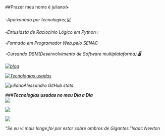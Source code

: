 ##Prazer meu nome é juliano☕<br><br>
-<i>Apaixonado por tecnologias;💻<br><br></i>
-<i>Entusiasta de Raciocinio Lógico em  Python💡<br><br></i>
-<i>Formado em Programador Web,pelo SENAC<br><br></i>
-<i>Cursando DSM(Desenvolvimento de  Software multiplataforma).🖥️<br><br><i>
[![blog](https://img.shields.io/badge/LinkedIn-0077B5?style=for-the-badge&logo=linkedin&logoColor=white)](https://www.linkedin.com/in/julianoalessandro/)

[![Tecnologias  usadas](https://github-readme-stats.vercel.app/api/top-langs/?username=julianoAlessandro&exclude_repo=github-readme-stats,anuraghazra.github.io)](https://github.com/anuraghazra/github-readme-stats)

![julianoAlessandro GitHub stats](https://github-readme-stats.vercel.app/api?username=julianoAlessandro&show_icons=true&theme=radical)

###<b><i>Tecnologias usadas no meu Dia a Dia</i></b><br>
<img  src="https://img.shields.io/badge/HTML-239120?style=for-the-badge&logo=html5&logoColor=white"><br>

<img  src="https://img.shields.io/badge/CSS-239120?&style=for-the-badge&logo=css3&logoColor=white"><br>

<img src="https://img.shields.io/badge/Python-3776AB?style=for-the-badge&logo=python&logoColor=white"><br>


<i>"Se eu vi mais longe,foi por estar sobre ombros de  Gigantes."Isaac  Newton</i>


